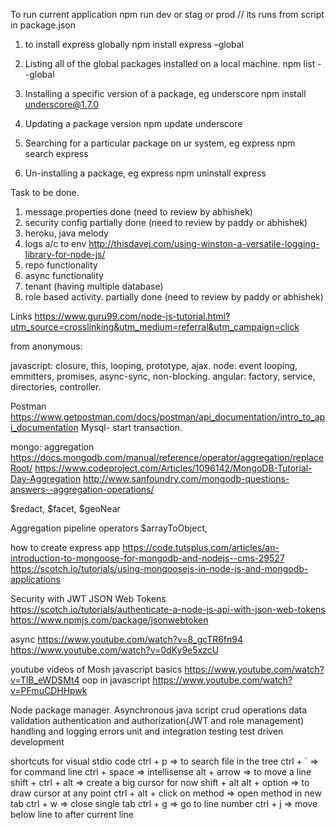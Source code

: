 To run current application
npm run dev or stag or prod // its runs from script in package.json

1. to install express globally
npm install express –global

2. Listing all of the global packages installed on a local machine.
npm list --global

3. Installing a specific version of a package, eg underscore
npm install underscore@1.7.0

4. Updating a package version
npm update underscore

5. Searching for a particular package on ur system, eg express
npm search express

6. Un-installing a package, eg express
npm uninstall express

Task to be done.
1. message.properties		done (need to review by abhishek)
2. security config		partially done (need to review by paddy or abhishek)
3. heroku, java melody
4. logs a/c to env  http://thisdavej.com/using-winston-a-versatile-logging-library-for-node-js/
5. repo functionality
6. async functionality
7. tenant (having multiple database)
8. role based activity. 	partially done (need to review by paddy or abhishek)

Links
https://www.guru99.com/node-js-tutorial.html?utm_source=crosslinking&utm_medium=referral&utm_campaign=click

from anonymous:

javascript: closure, this, looping, prototype, ajax.
node: event looping, emmitters, promises, async-sync, non-blocking.
angular: factory, service, directories, controller.

Postman https://www.getpostman.com/docs/postman/api_documentation/intro_to_api_documentation
Mysql-  start transaction.

mongo: aggregation
https://docs.mongodb.com/manual/reference/operator/aggregation/replaceRoot/
https://www.codeproject.com/Articles/1096142/MongoDB-Tutorial-Day-Aggregation
http://www.sanfoundry.com/mongodb-questions-answers--aggregation-operations/


$redact, $facet, $geoNear

Aggregation pipeline operators
$arrayToObject, 

how to create express app
https://code.tutsplus.com/articles/an-introduction-to-mongoose-for-mongodb-and-nodejs--cms-29527
https://scotch.io/tutorials/using-mongoosejs-in-node-js-and-mongodb-applications

Security with JWT JSON Web Tokens
https://scotch.io/tutorials/authenticate-a-node-js-api-with-json-web-tokens
https://www.npmjs.com/package/jsonwebtoken

async
https://www.youtube.com/watch?v=8_gcTR6fn94
https://www.youtube.com/watch?v=0dKy9e5xzcU

youtube videos of Mosh
javascript basics
https://www.youtube.com/watch?v=TlB_eWDSMt4
oop in javascript
https://www.youtube.com/watch?v=PFmuCDHHpwk

Node package manager.
Asynchronous java script 
crud operations
data validation
authentication and authorization(JWT and role management)
handling and logging errors
unit and integration testing
test driven development

shortcuts for visual stdio code
ctrl + p  => to search file in the tree
ctrl + ` => for command line
ctrl + space => intellisense
alt + arrow => to move a line
shift + ctrl + alt => create a big cursor for now shift + alt
alt + option => to draw cursor at any point
ctrl + alt + click on method => open method in new tab
ctrl + w => close single tab
ctrl + g => go to line number
ctrl + j => move below line to after current line